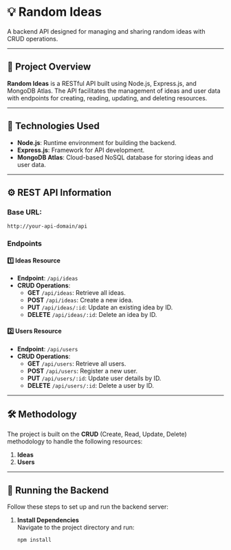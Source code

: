 # 💡 Random Ideas  
A backend API designed for managing and sharing random ideas with CRUD operations.  

---

## 📌 Project Overview  
**Random Ideas** is a RESTful API built using Node.js, Express.js, and MongoDB Atlas. The API facilitates the management of ideas and user data with endpoints for creating, reading, updating, and deleting resources.

---

## 🔧 Technologies Used  
- **Node.js**: Runtime environment for building the backend.  
- **Express.js**: Framework for API development.  
- **MongoDB Atlas**: Cloud-based NoSQL database for storing ideas and user data.  

---

## ⚙️ REST API Information  

### **Base URL**:  
`http://your-api-domain/api`  

### **Endpoints**  

#### 1️⃣ **Ideas Resource**  
- **Endpoint**: `/api/ideas`  
- **CRUD Operations**:  
  - **GET** `/api/ideas`: Retrieve all ideas.  
  - **POST** `/api/ideas`: Create a new idea.  
  - **PUT** `/api/ideas/:id`: Update an existing idea by ID.  
  - **DELETE** `/api/ideas/:id`: Delete an idea by ID.  

#### 2️⃣ **Users Resource**  
- **Endpoint**: `/api/users`  
- **CRUD Operations**:  
  - **GET** `/api/users`: Retrieve all users.  
  - **POST** `/api/users`: Register a new user.  
  - **PUT** `/api/users/:id`: Update user details by ID.  
  - **DELETE** `/api/users/:id`: Delete a user by ID.  

---

## 🛠️ Methodology  
The project is built on the **CRUD** (Create, Read, Update, Delete) methodology to handle the following resources:  
1. **Ideas**  
2. **Users**  

---
## 🚀 Running the Backend  

Follow these steps to set up and run the backend server:  

1. **Install Dependencies**  
   Navigate to the project directory and run:  
   ```bash
   npm install

